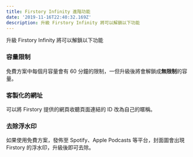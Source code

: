 ```yaml
---
title: Firstory Infinity 進階功能
date: '2019-11-16T22:40:32.169Z'
description: 升級 Firstory Infinity 將可以解鎖以下功能
---
```


升級 Firstory Infinity 將可以解鎖以下功能

### 容量限制

免費方案中每個月容量會有 60 分鐘的限制，一但升級後將會解鎖成**無限制**的容量。

### 客製化的網址

可以將 Firstory 提供的網頁收聽頁面連結的 ID 改為自己的暱稱。

### 去除浮水印

如果使用免費方案，發佈至 Spotify、Apple Podcasts 等平台，封面圖會出現 Firstory 的浮水印，升級後即可去除。
